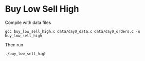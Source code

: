 # Buy Low Sell High

Compile with data files

	gcc buy_low_sell_high.c data/day0_data.c data/day0_orders.c -o buy_low_sell_high

Then run

	./buy_low_sell_high

